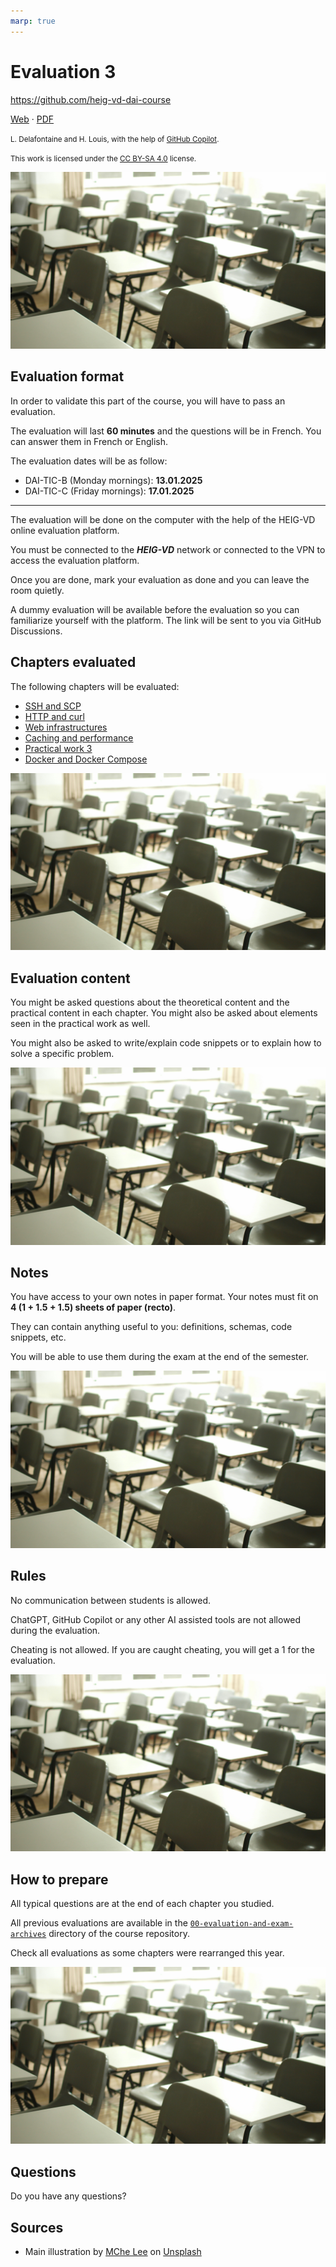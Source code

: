 ```yaml
---
marp: true
---
```


<!--
theme: custom-marp-theme
size: 16:9
paginate: true
author: L. Delafontaine and H. Louis, with the help of GitHub Copilot
title: 'HEIG-VD DAI Course - Evaluation 3'
description: 'Evaluation 3 for the DAI course at HEIG-VD, Switzerland'
footer: '[**HEIG-VD**](https://heig-vd.ch) - [DAI Course 2025-2026](https://github.com/heig-vd-dai-course) - [CC BY-SA 4.0](https://github.com/heig-vd-dai-course/heig-vd-dai-course/blob/main/LICENSE.md)'
headingDivider: 6
-->

[web]: https://heig-vd-dai-course.github.io/heig-vd-dai-course/25-evaluation-3/
[pdf]:
	https://heig-vd-dai-course.github.io/heig-vd-dai-course/25-evaluation-3/25-evaluation-3-presentation.pdf
[license]:
	https://github.com/heig-vd-dai-course/heig-vd-dai-course/blob/main/LICENSE.md
[illustration]: ./images/main-illustration.jpg

# Evaluation 3

<!--
_class: lead
_paginate: false
-->

<https://github.com/heig-vd-dai-course>

[Web][web] · [PDF][pdf]

<small>L. Delafontaine and H. Louis, with the help of
[GitHub Copilot](https://github.com/features/copilot).</small>

<small>This work is licensed under the [CC BY-SA 4.0][license] license.</small>

![bg opacity:0.1][illustration]

## Evaluation format

In order to validate this part of the course, you will have to pass an
evaluation.

The evaluation will last **60 minutes** and the questions will be in French. You
can answer them in French or English.

The evaluation dates will be as follow:

- DAI-TIC-B (Monday mornings): **13.01.2025**
- DAI-TIC-C (Friday mornings): **17.01.2025**

---

The evaluation will be done on the computer with the help of the HEIG-VD online
evaluation platform.

You must be connected to the _**HEIG-VD**_ network or connected to the VPN to
access the evaluation platform.

Once you are done, mark your evaluation as done and you can leave the room
quietly.

A dummy evaluation will be available before the evaluation so you can
familiarize yourself with the platform. The link will be sent to you via GitHub
Discussions.

## Chapters evaluated

The following chapters will be evaluated:

- [SSH and SCP](https://github.com/heig-vd-dai-course/heig-vd-dai-course/blob/main/20-ssh-and-scp)
- [HTTP and curl](https://github.com/heig-vd-dai-course/heig-vd-dai-course/blob/main/21-http-and-curl)
- [Web infrastructures](https://github.com/heig-vd-dai-course/heig-vd-dai-course/blob/main/22-web-infrastructures)
- [Caching and performance](https://github.com/heig-vd-dai-course/heig-vd-dai-course/blob/main/23-caching-and-performance)
- [Practical work 3](https://github.com/heig-vd-dai-course/heig-vd-dai-course/blob/main/24-practical-work-3)
- [Docker and Docker Compose](https://github.com/heig-vd-dai-course/heig-vd-dai-course/tree/main/06-docker-and-docker-compose)

![bg right:40%][illustration]

## Evaluation content

You might be asked questions about the theoretical content and the practical
content in each chapter. You might also be asked about elements seen in the
practical work as well.

You might also be asked to write/explain code snippets or to explain how to
solve a specific problem.

![bg right:40%][illustration]

## Notes

You have access to your own notes in paper format. Your notes must fit on **4
(1 + 1.5 + 1.5) sheets of paper (recto)**.

They can contain anything useful to you: definitions, schemas, code snippets,
etc.

You will be able to use them during the exam at the end of the semester.

![bg right:40%][illustration]

## Rules

No communication between students is allowed.

ChatGPT, GitHub Copilot or any other AI assisted tools are not allowed during
the evaluation.

Cheating is not allowed. If you are caught cheating, you will get a 1 for the
evaluation.

![bg right:40%][illustration]

## How to prepare

All typical questions are at the end of each chapter you studied.

All previous evaluations are available in the
[`00-evaluation-and-exam-archives`](https://github.com/heig-vd-dai-course/heig-vd-dai-course/tree/main/00-evaluation-and-exam-archives)
directory of the course repository.

Check all evaluations as some chapters were rearranged this year.

![bg right:40%][illustration]

## Questions

<!-- _class: lead -->

Do you have any questions?

## Sources

- Main illustration by [MChe Lee](https://unsplash.com/@mclee) on
  [Unsplash](https://unsplash.com/photos/PC91Jm1DlWA)
